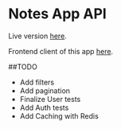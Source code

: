 # Notes App API

Live version [here](https://reta-notes-api.herokuapp.com/api-docs/).

Frontend client of this app [here](https://github.com/retaLazyCodes/notes-client).


##TODO

- Add filters
- Add pagination
- Finalize User tests
- Add Auth tests
- Add Caching with Redis
